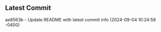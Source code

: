 
## Latest Commit
ae8563b - Update README with latest commit info (2024-09-04 10:24:58 -0400) <Yunxi-Zhou>
